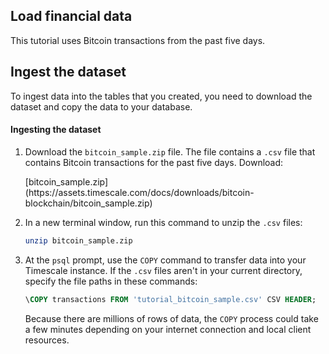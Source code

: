## Load financial data

This tutorial uses Bitcoin transactions from the past five days.

## Ingest the dataset

To ingest data into the tables that you created, you need to download the
dataset and copy the data to your database.

<Procedure>

#### Ingesting the dataset

1.  Download the `bitcoin_sample.zip` file. The file contains a `.csv`
    file that contains Bitcoin transactions for the past five days. Download:

    <Tag type="download">
      [bitcoin_sample.zip](https://assets.timescale.com/docs/downloads/bitcoin-blockchain/bitcoin_sample.zip)
    </Tag>

1.  In a new terminal window, run this command to unzip the `.csv` files:

    ```bash
    unzip bitcoin_sample.zip
    ```

1.  At the `psql` prompt, use the `COPY` command to transfer data into your
    Timescale instance. If the `.csv` files aren't in your current directory,
    specify the file paths in these commands:

    ```sql
    \COPY transactions FROM 'tutorial_bitcoin_sample.csv' CSV HEADER;
    ```

    Because there are millions of rows of data, the `COPY` process could take a
    few minutes depending on your internet connection and local client
    resources.

</Procedure>
